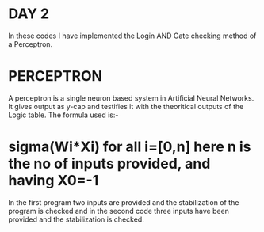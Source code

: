 # DAY 2
In these codes I have implemented the Login AND Gate checking method of a Perceptron.

# PERCEPTRON
A perceptron is a single neuron based system in Artificial Neural Networks. It gives output as y-cap and testifies it with the theoritical outputs of the Logic table. The formula used is:-
# sigma(Wi*Xi) for all i=[0,n] here n is the no of inputs provided, and having X0=-1

In the first program two inputs are provided and the stabilization of the program is checked and in the second code three inputs have been provided and the stabilization is checked.
